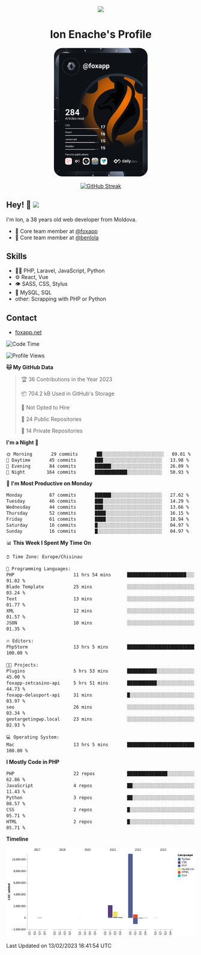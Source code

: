 <div id="header" align="center">
  <img src="https://media.giphy.com/media/M9gbBd9nbDrOTu1Mqx/giphy.gif" width="100"/>
	<h1>Ion Enache's Profile</h1>
</div>
<div align="center">
	<a href="https://app.daily.dev/foxapp"><img src="https://github.com/foxapp/foxapp/blob/master/devcard.svg" width="250" alt="Ion Enache's Dev Card"/></a>
</div>


<div align="center">
	
[![GitHub Streak](http://github-readme-streak-stats.herokuapp.com?user=foxapp&hide_border=true&date_format=M%20j%5B%2C%20Y%5D)](https://git.io/streak-stats)
	
</div>


## Hey! 👋 <img src="https://media.giphy.com/media/hvRJCLFzcasrR4ia7z/giphy.gif" width="30px"/>
I'm Ion, a 38 years old web developer from Moldova.


- 👥 Core team member at [@foxapp](https://github.com/foxapp)
- 👥 Core team member at [@benlola](https://github.com/benlola)

## Skills
- 👨‍💻 PHP, Laravel, JavaScript, Python
- ⚙️ React, Vue
- 👁️ SASS, CSS, Stylus
- 💽 MySQL, SQL
- other: Scrapping with PHP or Python

## Contact
- [foxapp.net](https://www.foxapp.net)

<!--START_SECTION:waka-->
![Code Time](http://img.shields.io/badge/Code%20Time-1%2C219%20hrs%2020%20mins-blue)

![Profile Views](http://img.shields.io/badge/Profile%20Views-0-blue)

**🐱 My GitHub Data** 

> 🏆 36 Contributions in the Year 2023
 > 
> 📦 704.2 kB Used in GitHub's Storage 
 > 
> 🚫 Not Opted to Hire
 > 
> 📜 24 Public Repositories 
 > 
> 🔑 14 Private Repositories  
 > 
**I'm a Night 🦉** 

```text
🌞 Morning       29 commits       ██░░░░░░░░░░░░░░░░░░░░░░░   09.01 % 
🌆 Daytime       45 commits       ███░░░░░░░░░░░░░░░░░░░░░░   13.98 % 
🌃 Evening       84 commits       ██████░░░░░░░░░░░░░░░░░░░   26.09 % 
🌙 Night        164 commits       ████████████░░░░░░░░░░░░░   50.93 % 

```
📅 **I'm Most Productive on Monday** 

```text
Monday          87 commits       ██████░░░░░░░░░░░░░░░░░░░   27.02 % 
Tuesday         46 commits       ███░░░░░░░░░░░░░░░░░░░░░░   14.29 % 
Wednesday       44 commits       ███░░░░░░░░░░░░░░░░░░░░░░   13.66 % 
Thursday        52 commits       ████░░░░░░░░░░░░░░░░░░░░░   16.15 % 
Friday          61 commits       ████░░░░░░░░░░░░░░░░░░░░░   18.94 % 
Saturday        16 commits       █░░░░░░░░░░░░░░░░░░░░░░░░   04.97 % 
Sunday          16 commits       █░░░░░░░░░░░░░░░░░░░░░░░░   04.97 % 

```


📊 **This Week I Spent My Time On** 

```text
⌚︎ Time Zone: Europe/Chisinau

💬 Programming Languages: 
PHP                      11 hrs 54 mins      ██████████████████████░░░   91.02 % 
Blade Template           25 mins             ░░░░░░░░░░░░░░░░░░░░░░░░░   03.24 % 
Text                     13 mins             ░░░░░░░░░░░░░░░░░░░░░░░░░   01.77 % 
XML                      12 mins             ░░░░░░░░░░░░░░░░░░░░░░░░░   01.57 % 
JSON                     10 mins             ░░░░░░░░░░░░░░░░░░░░░░░░░   01.35 % 

🔥 Editors: 
PhpStorm                 13 hrs 5 mins       █████████████████████████   100.00 % 

🐱‍💻 Projects: 
Plugins                  5 hrs 53 mins       ███████████░░░░░░░░░░░░░░   45.00 % 
foxapp-zetcasino-api     5 hrs 51 mins       ███████████░░░░░░░░░░░░░░   44.73 % 
foxapp-delasport-api     31 mins             █░░░░░░░░░░░░░░░░░░░░░░░░   03.97 % 
seo                      26 mins             ░░░░░░░░░░░░░░░░░░░░░░░░░   03.34 % 
geotargetingwp.local     23 mins             ░░░░░░░░░░░░░░░░░░░░░░░░░   02.93 % 

💻 Operating System: 
Mac                      13 hrs 5 mins       █████████████████████████   100.00 % 

```

**I Mostly Code in PHP** 

```text
PHP                      22 repos            ███████████████░░░░░░░░░░   62.86 % 
JavaScript               4 repos             ██░░░░░░░░░░░░░░░░░░░░░░░   11.43 % 
Python                   3 repos             ██░░░░░░░░░░░░░░░░░░░░░░░   08.57 % 
CSS                      2 repos             █░░░░░░░░░░░░░░░░░░░░░░░░   05.71 % 
HTML                     2 repos             █░░░░░░░░░░░░░░░░░░░░░░░░   05.71 % 

```


**Timeline**

![Chart not found](https://raw.githubusercontent.com/foxapp/foxapp/master/charts/bar_graph.png) 


 Last Updated on 13/02/2023 18:41:54 UTC
<!--END_SECTION:waka-->
